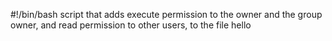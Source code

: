 #!/bin/bash
script that adds execute permission to the owner and the group owner, and read permission to other users, to the file hello
